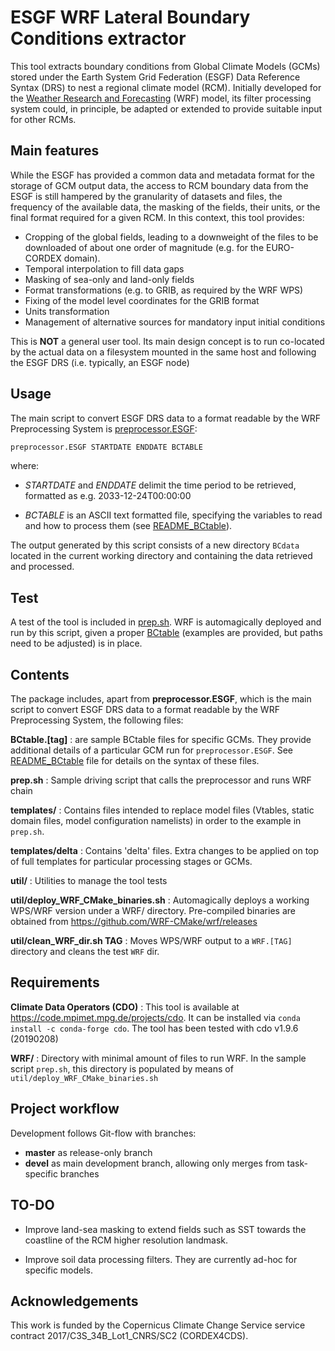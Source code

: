 ESGF WRF Lateral Boundary Conditions extractor
==============================================

This tool extracts boundary conditions from Global Climate Models (GCMs) stored
under the Earth System Grid Federation (ESGF) Data Reference Syntax (DRS) to
nest a regional climate model (RCM). Initially developed for the
[Weather Research and Forecasting](https://www.mmm.ucar.edu/weather-research-and-forecasting-model)
(WRF) model, its filter processing system could, in principle, be adapted or
extended to provide suitable input for other RCMs.

Main features
-------------

While the ESGF has provided a common data and metadata format for the storage
of GCM output data, the access to RCM boundary data from the ESGF is still
hampered by the granularity of datasets and files, the frequency of the
available data, the masking of the fields, their units, or the final format
required for a given RCM. In this context, this tool provides:

 * Cropping of the global fields, leading to a downweight of the files to be
   downloaded of about one order of magnitude (e.g. for the EURO-CORDEX
   domain).
 * Temporal interpolation to fill data gaps 
 * Masking of sea-only and land-only fields
 * Format transformations (e.g. to GRIB, as required by the WRF WPS)
 * Fixing of the model level coordinates for the GRIB format
 * Units transformation
 * Management of alternative sources for mandatory input initial conditions

This is **NOT** a general user tool. Its main design concept is to run
co-located by the actual data on a filesystem mounted in the same host and
following the ESGF DRS (i.e. typically, an ESGF node)

Usage
-----

The main script to convert ESGF DRS data to a format readable by the WRF
Preprocessing System is [preprocessor.ESGF](preprocessor.ESGF):

```bash
preprocessor.ESGF STARTDATE ENDDATE BCTABLE
```

where:

 * *STARTDATE* and *ENDDATE* delimit the time period to be retrieved, formatted
   as e.g. 2033-12-24T00:00:00

 * *BCTABLE* is an ASCII text formatted file, specifying the variables to read
   and how to process them (see [README_BCtable](README_BCtable.md)).

The output generated by this script consists of a new directory `BCdata`
located in the current working directory and containing the data retrieved and
processed.

Test
----

A test of the tool is included in [prep.sh](prep.sh). WRF is automagically deployed and
run by this script, given a proper [BCtable](README_BCtable.md) (examples are
provided, but paths need to be adjusted) is in place.

Contents
--------

The package includes, apart from **preprocessor.ESGF**, which is the main
script to convert ESGF DRS data to a format readable by the WRF Preprocessing
System, the following files:

**BCtable.[tag]**
:  are sample BCtable files for specific GCMs. They provide additional details
   of a particular GCM run for `preprocessor.ESGF`. See
   [README_BCtable](README_BCtable.md) file for details on the syntax of these
   files.

**prep.sh**
:  Sample driving script that calls the preprocessor and runs WRF chain

**templates/**
:  Contains files intended to replace model files (Vtables, static domain
   files, model configuration namelists) in order to the example in `prep.sh`.

**templates/delta**
:  Contains 'delta' files. Extra changes to be applied on top of full templates
   for particular processing stages or GCMs.

**util/**
:  Utilities to manage the tool tests

**util/deploy_WRF_CMake_binaries.sh**
:  Automagically deploys a working WPS/WRF version under a WRF/ directory.
   Pre-compiled binaries are obtained from
   https://github.com/WRF-CMake/wrf/releases

**util/clean_WRF_dir.sh TAG**
:  Moves WPS/WRF output to a `WRF.[TAG]` directory and cleans the test `WRF` dir.

Requirements
------------

**Climate Data Operators (CDO)**
:  This tool is available at https://code.mpimet.mpg.de/projects/cdo. It can be
   installed via `conda install -c conda-forge cdo`. The tool has been tested
   with cdo v1.9.6 (20190208)

**WRF/**
:  Directory with minimal amount of files to run WRF.  In the sample script
   `prep.sh`, this directory is populated by means of `util/deploy_WRF_CMake_binaries.sh` 

Project workflow
----------------
Development follows Git-flow with branches:

 * __master__ as release-only branch
 * __devel__ as main development branch, allowing only merges from task-specific branches

TO-DO
-----
 
 * Improve land-sea masking to extend fields such as SST towards the
   coastline of the RCM higher resolution landmask.

 * Improve soil data processing filters. They are currently ad-hoc for
   specific models.

Acknowledgements
----------------

This work is funded by the Copernicus Climate Change Service service contract
2017/C3S_34B_Lot1_CNRS/SC2 (CORDEX4CDS).
